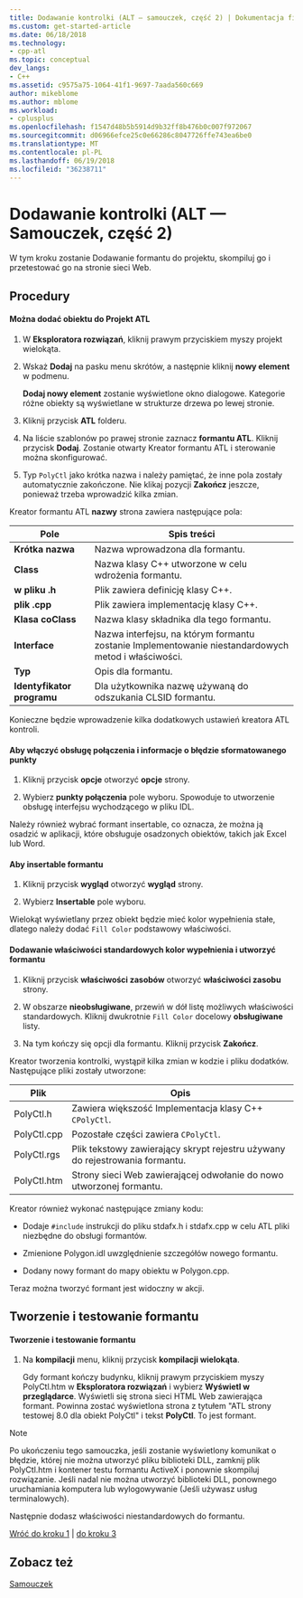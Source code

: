 ```yaml
---
title: Dodawanie kontrolki (ALT — samouczek, część 2) | Dokumentacja firmy Microsoft
ms.custom: get-started-article
ms.date: 06/18/2018
ms.technology:
- cpp-atl
ms.topic: conceptual
dev_langs:
- C++
ms.assetid: c9575a75-1064-41f1-9697-7aada560c669
author: mikeblome
ms.author: mblome
ms.workload:
- cplusplus
ms.openlocfilehash: f1547d48b5b5914d9b32ff8b476b0c007f972067
ms.sourcegitcommit: d06966efce25c0e66286c8047726ffe743ea6be0
ms.translationtype: MT
ms.contentlocale: pl-PL
ms.lasthandoff: 06/19/2018
ms.locfileid: "36238711"
---
```

# <a name="adding-a-control-atl-tutorial-part-2"></a>Dodawanie kontrolki (ALT — Samouczek, część 2)
W tym kroku zostanie Dodawanie formantu do projektu, skompiluj go i przetestować go na stronie sieci Web.  
  
## <a name="procedures"></a>Procedury  
  
#### <a name="to-add-an-object-to-an-atl-project"></a>Można dodać obiektu do Projekt ATL  
  
1.  W **Eksploratora rozwiązań**, kliknij prawym przyciskiem myszy projekt wielokąta.  
  
2.  Wskaż **Dodaj** na pasku menu skrótów, a następnie kliknij **nowy element** w podmenu.  
  
     **Dodaj nowy element** zostanie wyświetlone okno dialogowe. Kategorie różne obiekty są wyświetlane w strukturze drzewa po lewej stronie.  
  
3.  Kliknij przycisk **ATL** folderu.  
  
4.  Na liście szablonów po prawej stronie zaznacz **formantu ATL**. Kliknij przycisk **Dodaj**. Zostanie otwarty Kreator formantu ATL i sterowanie można skonfigurować.  
  
5.  Typ `PolyCtl` jako krótka nazwa i należy pamiętać, że inne pola zostały automatycznie zakończone. Nie klikaj pozycji **Zakończ** jeszcze, ponieważ trzeba wprowadzić kilka zmian.  
  
 Kreator formantu ATL **nazwy** strona zawiera następujące pola:  
  
|Pole|Spis treści|  
|-----------|--------------|  
|**Krótka nazwa**|Nazwa wprowadzona dla formantu.|  
|**Class**|Nazwa klasy C++ utworzone w celu wdrożenia formantu.|  
|**w pliku .h**|Plik zawiera definicję klasy C++.|  
|**plik .cpp**|Plik zawiera implementację klasy C++.|  
|**Klasa coClass**|Nazwa klasy składnika dla tego formantu.|  
|**Interface**|Nazwa interfejsu, na którym formantu zostanie Implementowanie niestandardowych metod i właściwości.|  
|**Typ**|Opis dla formantu.|  
|**Identyfikator programu**|Dla użytkownika nazwę używaną do odszukania CLSID formantu.|  
  
 Konieczne będzie wprowadzenie kilka dodatkowych ustawień kreatora ATL kontroli.  
  
#### <a name="to-enable-support-for-rich-error-information-and-connection-points"></a>Aby włączyć obsługę połączenia i informacje o błędzie sformatowanego punkty  
  
1.  Kliknij przycisk **opcje** otworzyć **opcje** strony.  
  
2.  Wybierz **punkty połączenia** pole wyboru. Spowoduje to utworzenie obsługę interfejsu wychodzącego w pliku IDL.  
  
 Należy również wybrać formant insertable, co oznacza, że można ją osadzić w aplikacji, które obsługuje osadzonych obiektów, takich jak Excel lub Word.  
  
#### <a name="to-make-the-control-insertable"></a>Aby insertable formantu  
  
1.  Kliknij przycisk **wygląd** otworzyć **wygląd** strony.  
  
2.  Wybierz **Insertable** pole wyboru.  
  
 Wielokąt wyświetlany przez obiekt będzie mieć kolor wypełnienia stałe, dlatego należy dodać `Fill Color` podstawowy właściwości.  
  
#### <a name="to-add-a-fill-color-stock-property-and-create-the-control"></a>Dodawanie właściwości standardowych kolor wypełnienia i utworzyć formantu  
  
1.  Kliknij przycisk **właściwości zasobów** otworzyć **właściwości zasobu** strony.  
  
2.  W obszarze **nieobsługiwane**, przewiń w dół listę możliwych właściwości standardowych. Kliknij dwukrotnie `Fill Color` docelowy **obsługiwane** listy.  
  
3.  Na tym kończy się opcji dla formantu. Kliknij przycisk **Zakończ**.  
  
 Kreator tworzenia kontrolki, wystąpił kilka zmian w kodzie i pliku dodatków. Następujące pliki zostały utworzone:  
  
|Plik|Opis|  
|----------|-----------------|  
|PolyCtl.h|Zawiera większość Implementacja klasy C++ `CPolyCtl`.|  
|PolyCtl.cpp|Pozostałe części zawiera `CPolyCtl`.|  
|PolyCtl.rgs|Plik tekstowy zawierający skrypt rejestru używany do rejestrowania formantu.|  
|PolyCtl.htm|Strony sieci Web zawierającej odwołanie do nowo utworzonej formantu.|  
  
 Kreator również wykonać następujące zmiany kodu:  
  
-   Dodaje `#include` instrukcji do pliku stdafx.h i stdafx.cpp w celu ATL pliki niezbędne do obsługi formantów.  
  
-   Zmienione Polygon.idl uwzględnienie szczegółów nowego formantu.  
  
-   Dodany nowy formant do mapy obiektu w Polygon.cpp.  
  
 Teraz można tworzyć formant jest widoczny w akcji.  
  
## <a name="building-and-testing-the-control"></a>Tworzenie i testowanie formantu  
  
#### <a name="to-build-and-test-the-control"></a>Tworzenie i testowanie formantu  
  
1.  Na **kompilacji** menu, kliknij przycisk **kompilacji wielokąta**.  
  
     Gdy formant kończy budynku, kliknij prawym przyciskiem myszy PolyCtl.htm w **Eksploratora rozwiązań** i wybierz **Wyświetl w przeglądarce**. Wyświetli się strona sieci HTML Web zawierająca formant. Powinna zostać wyświetlona strona z tytułem "ATL strony testowej 8.0 dla obiekt PolyCtl" i tekst **PolyCtl**. To jest formant.  
  
> [!NOTE]
>  Po ukończeniu tego samouczka, jeśli zostanie wyświetlony komunikat o błędzie, której nie można utworzyć pliku biblioteki DLL, zamknij plik PolyCtl.htm i kontener testu formantu ActiveX i ponownie skompiluj rozwiązanie. Jeśli nadal nie można utworzyć biblioteki DLL, ponownego uruchamiania komputera lub wylogowywanie (Jeśli używasz usług terminalowych).  
  
 Następnie dodasz właściwości niestandardowych do formantu.  
  
 [Wróć do kroku 1](../atl/creating-the-project-atl-tutorial-part-1.md) &#124; [do kroku 3](../atl/adding-a-property-to-the-control-atl-tutorial-part-3.md)  
  
## <a name="see-also"></a>Zobacz też  
 [Samouczek](../atl/active-template-library-atl-tutorial.md)

